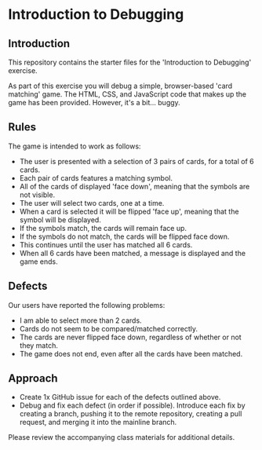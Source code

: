 # Introduction to Debugging

## Introduction
This repository contains the starter files for the 'Introduction to Debugging' exercise.

As part of this exercise you will debug a simple, browser-based 'card matching' game. The HTML, CSS, and JavaScript code that makes up the game has been provided. However, it's a bit... buggy.

## Rules
The game is intended to work as follows:
- The user is presented with a selection of 3 pairs of cards, for a total of 6 cards.
- Each pair of cards features a matching symbol.
- All of the cards of displayed 'face down', meaning that the symbols are not visible.
- The user will select two cards, one at a time.
- When a card is selected it will be flipped 'face up', meaning that the symbol will be displayed.
- If the symbols match, the cards will remain face up.
- If the symbols do not match, the cards will be flipped face down.
- This continues until the user has matched all 6 cards.
- When all 6 cards have been matched, a message is displayed and the game ends.

## Defects
Our users have reported the following problems:
- I am able to select more than 2 cards.
- Cards do not seem to be compared/matched correctly.
- The cards are never flipped face down, regardless of whether or not they match.
- The game does not end, even after all the cards have been matched.

## Approach
- Create 1x GitHub issue for each of the defects outlined above.
- Debug and fix each defect (in order if possible). Introduce each fix by creating a branch, pushing it to the remote repository, creating a pull request, and merging it into the mainline branch.

Please review the accompanying class materials for additional details.

